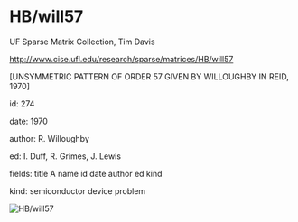 # HB/will57

 UF Sparse Matrix Collection, Tim Davis

 http://www.cise.ufl.edu/research/sparse/matrices/HB/will57

 [UNSYMMETRIC PATTERN OF ORDER  57 GIVEN BY WILLOUGHBY IN REID, 1970]

 id: 274

 date: 1970

 author: R. Willoughby

 ed: I. Duff, R. Grimes, J. Lewis

 fields: title A name id date author ed kind

 kind: semiconductor device problem

![HB/will57](http://www2.research.att.com/~yifanhu/GALLERY/GRAPHS/GIF_SMALL/HB@will57.gif)
